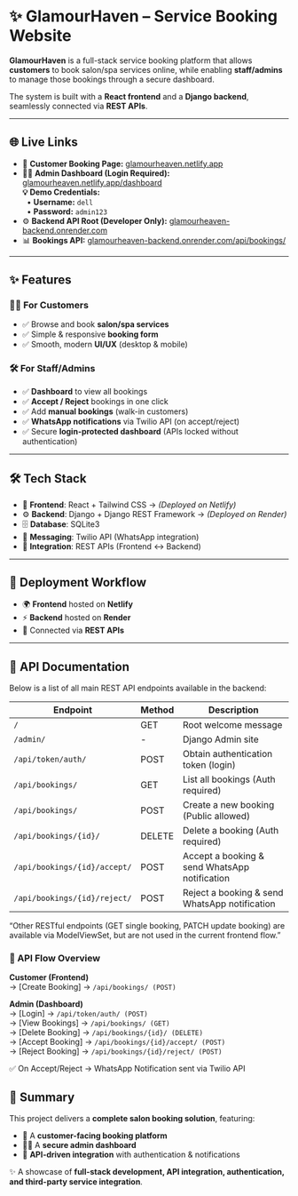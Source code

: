 # ✨ GlamourHaven – Service Booking Website  

**GlamourHaven** is a full-stack service booking platform that allows **customers** to book salon/spa services online, while enabling **staff/admins** to manage those bookings through a secure dashboard.  

The system is built with a **React frontend** and a **Django backend**, seamlessly connected via **REST APIs**.  

---

## 🌐 Live Links

- 🌸 **Customer Booking Page:** [glamourheaven.netlify.app](https://glamourheaven.netlify.app)
- 👩‍💼 **Admin Dashboard (Login Required):** [glamourheaven.netlify.app/dashboard](https://glamourheaven.netlify.app/dashboard)  
  **💡 Demo Credentials:**  
  &nbsp;&nbsp;• **Username:** `dell`  
  &nbsp;&nbsp;• **Password:** `admin123`
- ⚙️ **Backend API Root (Developer Only):** [glamourheaven-backend.onrender.com](https://glamourheaven-backend.onrender.com)
- 📊 **Bookings API:** [glamourheaven-backend.onrender.com/api/bookings/](https://glamourheaven-backend.onrender.com/api/bookings/)


---

## ✨ Features  

### 👩‍💻 For Customers  
- ✅ Browse and book **salon/spa services**  
- ✅ Simple & responsive **booking form**  
- ✅ Smooth, modern **UI/UX** (desktop & mobile)  

### 🛠️ For Staff/Admins  
- ✅ **Dashboard** to view all bookings  
- ✅ **Accept / Reject** bookings in one click  
- ✅ Add **manual bookings** (walk-in customers)  
- ✅ **WhatsApp notifications** via Twilio API (on accept/reject)  
- ✅ Secure **login-protected dashboard** (APIs locked without authentication)  

---

## 🛠️ Tech Stack  
- 🎨 **Frontend**: React + Tailwind CSS → *(Deployed on Netlify)*  
- ⚙️ **Backend**: Django + Django REST Framework → *(Deployed on Render)*  
- 🗄️ **Database**: SQLite3  
- 💬 **Messaging**: Twilio API (WhatsApp integration)  
- 🔗 **Integration**: REST APIs (Frontend ↔ Backend)  

---

## 🚀 Deployment Workflow  
- 🌍 **Frontend** hosted on **Netlify**  
- ⚡ **Backend** hosted on **Render**  
- 🔗 Connected via **REST APIs**  

---

## 📌 API Documentation

Below is a list of all main REST API endpoints available in the backend:

| Endpoint | Method | Description |
|----------|---------|-------------|
| `/` | GET | Root welcome message |
| `/admin/` | - | Django Admin site |
| `/api/token/auth/` | POST | Obtain authentication token (login) |
| `/api/bookings/` | GET | List all bookings (Auth required) |
| `/api/bookings/` | POST | Create a new booking (Public allowed) |
| `/api/bookings/{id}/` | DELETE | Delete a booking (Auth required) |
| `/api/bookings/{id}/accept/` | POST | Accept a booking & send WhatsApp notification |
| `/api/bookings/{id}/reject/` | POST | Reject a booking & send WhatsApp notification |

“Other RESTful endpoints (GET single booking, PATCH update booking) are available via ModelViewSet, but are not used in the current frontend flow.”

### 🔄 API Flow Overview  

**Customer (Frontend)**  
→ [Create Booking] → `/api/bookings/ (POST)`  

**Admin (Dashboard)**  
→ [Login]          → `/api/token/auth/ (POST)`  
→ [View Bookings]  → `/api/bookings/ (GET)`  
→ [Delete Booking] → `/api/bookings/{id}/ (DELETE)`  
→ [Accept Booking] → `/api/bookings/{id}/accept/ (POST)`  
→ [Reject Booking] → `/api/bookings/{id}/reject/ (POST)`  

✅ On Accept/Reject → WhatsApp Notification sent via Twilio API


## 📌 Summary  
This project delivers a **complete salon booking solution**, featuring:  
- 🌸 A **customer-facing booking platform**  
- 👩‍💼 A **secure admin dashboard**  
- 🔗 **API-driven integration** with authentication & notifications  

✨ A showcase of **full-stack development, API integration, authentication, and third-party service integration**.  
